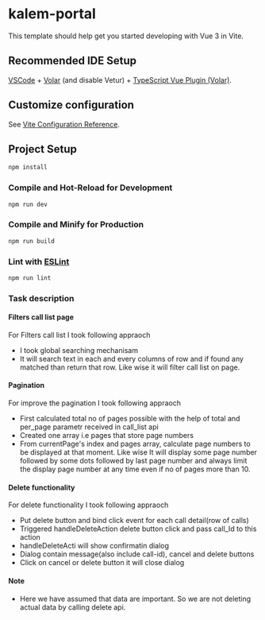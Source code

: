 # kalem-portal

This template should help get you started developing with Vue 3 in Vite.

## Recommended IDE Setup

[VSCode](https://code.visualstudio.com/) + [Volar](https://marketplace.visualstudio.com/items?itemName=Vue.volar) (and disable Vetur) + [TypeScript Vue Plugin (Volar)](https://marketplace.visualstudio.com/items?itemName=Vue.vscode-typescript-vue-plugin).

## Customize configuration

See [Vite Configuration Reference](https://vitejs.dev/config/).

## Project Setup

```sh
npm install
```

### Compile and Hot-Reload for Development

```sh
npm run dev
```

### Compile and Minify for Production

```sh
npm run build
```

### Lint with [ESLint](https://eslint.org/)

```sh
npm run lint
```

### Task description

#### Filters call list page

For Filters call list I took following appraoch

- I took global searching mechanisam
- It will search text in each and every columns of row and if found any matched than return that row. Like wise it will filter call list on page.

#### Pagination

For improve the pagination I took following appraoch

- First calculated total no of pages possible with the help of total and per_page parametr received in call_list api
- Created one array i.e pages that store page numbers
- From currentPage's index and pages array, calculate page numbers to be displayed at that moment.
  Like wise It will display some page number followed by some dots followed by last page number and always limit the display page number at any time even if no of pages more than 10.

#### Delete functionality

For delete functionality I took following appraoch

- Put delete button and bind click event for each call detail(row of calls)
- Triggered handleDeleteAction delete button click and pass call_Id to this action
- handleDeleteActi will show confirmatin dialog
- Dialog contain message(also include call-id), cancel and delete buttons
- Click on cancel or delete button it will close dialog

#### Note

- Here we have assumed that data are important. So we are not deleting actual data by calling delete api.
